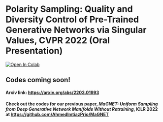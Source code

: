 # Polarity Sampling: Quality and Diversity Control of Pre-Trained Generative Networks via Singular Values, CVPR 2022 (Oral Presentation)
[![Open In Colab](https://colab.research.google.com/assets/colab-badge.svg)](https://bit.ly/polarity-demo-colab)
## Codes coming soon!

#### Arxiv link: https://arxiv.org/abs/2203.01993

#### Check out the codes for our previous paper, _MaGNET: Uniform Sampling from Deep Generative Network Manifolds Without Retraining_, ICLR 2022 at https://github.com/AhmedImtiazPrio/MaGNET

